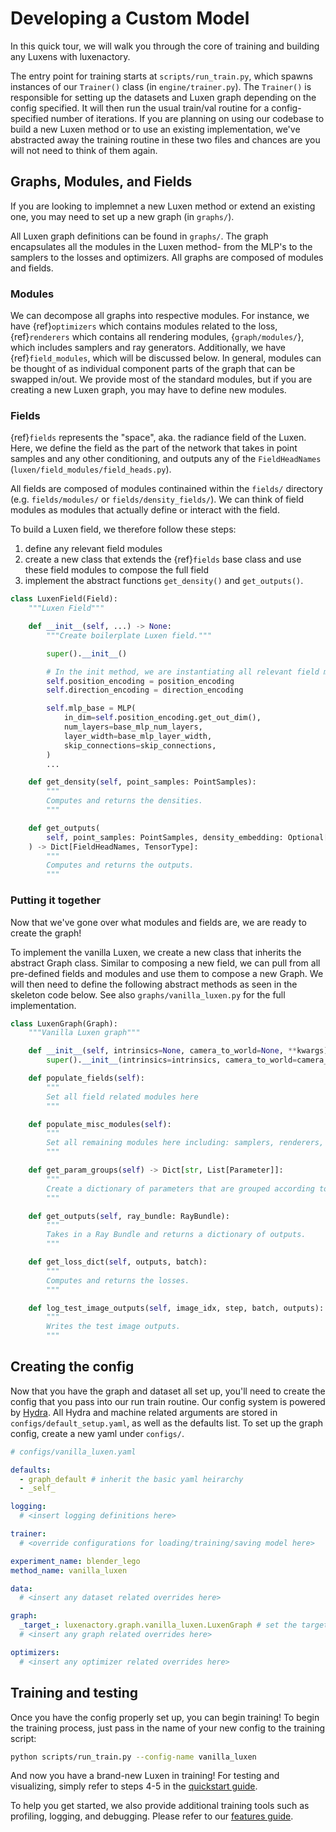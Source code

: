 # Developing a Custom Model

In this quick tour, we will walk you through the core of training and building any Luxens with luxenactory.

The entry point for training starts at `scripts/run_train.py`, which spawns instances of our `Trainer()` class (in `engine/trainer.py`). The `Trainer()` is responsible for setting up the datasets and Luxen graph depending on the config specified. It will then run the usual train/val routine for a config-specified number of iterations. If you are planning on using our codebase to build a new Luxen method or to use an existing implementation, we've abstracted away the training routine in these two files and chances are you will not need to think of them again.

## Graphs, Modules, and Fields

If you are looking to implemnet a new Luxen method or extend an existing one, you may need to set up a new graph (in `graphs/`).

All Luxen graph definitions can be found in `graphs/`. The graph encapsulates all the modules in the Luxen method- from the MLP's to the samplers to the losses and optimizers. All graphs are composed of modules and fields.

### Modules

We can decompose all graphs into respective modules. For instance, we have {ref}`optimizers` which contains modules related to the loss, {ref}`renderers` which contains all rendering modules, {`graph/modules/`}, which includes samplers and ray generators. Additionally, we have {ref}`field_modules`, which will be discussed below.
In general, modules can be thought of as individual component parts of the graph that can be swapped in/out. We provide most of the standard modules, but if you are creating a new Luxen graph, you may have to define new modules.

### Fields

{ref}`fields` represents the "space", aka. the radiance field of the Luxen. Here, we define the field as the part of the network that takes in point samples and any other conditioning, and outputs any of the `FieldHeadNames` (`luxen/field_modules/field_heads.py`).

All fields are composed of modules continained within the `fields/` directory (e.g. `fields/modules/` or `fields/density_fields/`). We can think of field modules as modules that actually define or interact with the field.

To build a Luxen field, we therefore follow these steps:

1. define any relevant field modules
2. create a new class that extends the {ref}`fields` base class and use these field modules to compose the full field
3. implement the abstract functions `get_density()` and `get_outputs()`.

```python
class LuxenField(Field):
    """Luxen Field"""

    def __init__(self, ...) -> None:
        """Create boilerplate Luxen field."""

        super().__init__()

        # In the init method, we are instantiating all relevant field modules
        self.position_encoding = position_encoding
        self.direction_encoding = direction_encoding

        self.mlp_base = MLP(
            in_dim=self.position_encoding.get_out_dim(),
            num_layers=base_mlp_num_layers,
            layer_width=base_mlp_layer_width,
            skip_connections=skip_connections,
        )
        ...

    def get_density(self, point_samples: PointSamples):
        """
        Computes and returns the densities.
        """

    def get_outputs(
        self, point_samples: PointSamples, density_embedding: Optional[TensorType] = None
    ) -> Dict[FieldHeadNames, TensorType]:
        """
        Computes and returns the outputs.
        """
```

### Putting it together

Now that we've gone over what modules and fields are, we are ready to create the graph!

To implement the vanilla Luxen, we create a new class that inherits the abstract Graph class. Similar to composing a new field, we can pull from all pre-defined fields and modules and use them to compose a new Graph.
We will then need to define the following abstract methods as seen in the skeleton code below. See also `graphs/vanilla_luxen.py` for the full implementation.

```python
class LuxenGraph(Graph):
    """Vanilla Luxen graph"""

    def __init__(self, intrinsics=None, camera_to_world=None, **kwargs) -> None:
        super().__init__(intrinsics=intrinsics, camera_to_world=camera_to_world, **kwargs)

    def populate_fields(self):
        """
        Set all field related modules here
        """

    def populate_misc_modules(self):
        """
        Set all remaining modules here including: samplers, renderers, losses, and metrics
        """

    def get_param_groups(self) -> Dict[str, List[Parameter]]:
        """
        Create a dictionary of parameters that are grouped according to different optimizers
        """

    def get_outputs(self, ray_bundle: RayBundle):
        """
        Takes in a Ray Bundle and returns a dictionary of outputs.
        """

    def get_loss_dict(self, outputs, batch):
        """
        Computes and returns the losses.
        """

    def log_test_image_outputs(self, image_idx, step, batch, outputs):
        """
        Writes the test image outputs.
        """
```

## Creating the config

Now that you have the graph and dataset all set up, you'll need to create the config that you pass into our run train routine. Our config system is powered by [Hydra](https://hydra.cc/). All Hydra and machine related arguments are stored in `configs/default_setup.yaml`, as well as the defaults list.
To set up the graph config, create a new yaml under `configs/`.

```yaml
# configs/vanilla_luxen.yaml

defaults:
  - graph_default # inherit the basic yaml heirarchy
  - _self_

logging:
  # <insert logging definitions here>

trainer:
  # <override configurations for loading/training/saving model here>

experiment_name: blender_lego
method_name: vanilla_luxen

data:
  # <insert any dataset related overrides here>

graph:
  _target_: luxenactory.graph.vanilla_luxen.LuxenGraph # set the target to the graph you defined
  # <insert any graph related overrides here>

optimizers:
  # <insert any optimizer related overrides here>
```

## Training and testing

Once you have the config properly set up, you can begin training! To begin the training process, just pass in the name of your new config to the training script:

```bash
python scripts/run_train.py --config-name vanilla_luxen
```

And now you have a brand-new Luxen in training! For testing and visualizing, simply refer to steps 4-5 in the [quickstart guide](https://github.com/plenoptix/luxenactory#quickstart).

To help you get started, we also provide additional training tools such as profiling, logging, and debugging. Please refer to our [features guide](../../tooling/index.rst).
